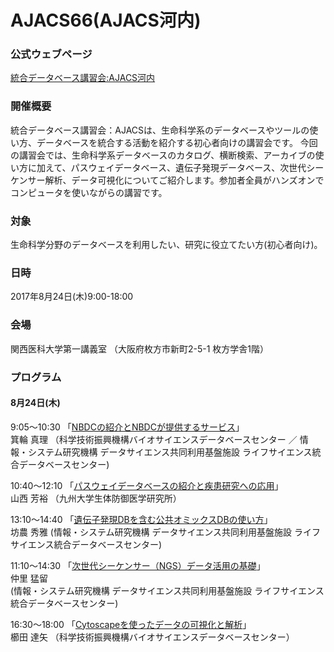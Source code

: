 # AJACS66(AJACS河内)

### 公式ウェブページ
[統合データベース講習会:AJACS河内](http://events.biosciencedbc.jp/training/ajacs66)  

### 開催概要
統合データベース講習会：AJACSは、生命科学系のデータベースやツールの使い方、データベースを統合する活動を紹介する初心者向けの講習会です。
今回の講習会では、生命科学系データベースのカタログ、横断検索、アーカイブの使い方に加えて、パスウェイデータベース、遺伝子発現データベース、次世代シーケンサー解析、データ可視化についてご紹介します。参加者全員がハンズオンでコンピュータを使いながらの講習です。

### 対象
生命科学分野のデータベースを利用したい、研究に役立てたい方(初心者向け)。  

### 日時
2017年8月24日(木)9:00-18:00   

### 会場
関西医科大学第一講義室
（大阪府枚方市新町2-5-1 枚方学舎1階）

### プログラム
#### 8月24日(木)
9:05～10:30 「[NBDCの紹介とNBDCが提供するサービス](https://github.com/AJACS-training/AJACS66/blob/master/01_minowa/)」  
箕輪 真理
（科学技術振興機構バイオサイエンスデータベースセンター ／ 情報・システム研究機構 データサイエンス共同利用基盤施設 ライフサイエンス統合データベースセンター)  


10:40～12:10 「[パスウェイデータベースの紹介と疾患研究への応用](https://github.com/AJACS-training/AJACS66/blob/master/02_yamanishi/)」  
 山西 芳裕
（九州大学生体防御医学研究所）

13:10～14:40 「[遺伝子発現DBを含む公共オミックスDBの使い方](https://github.com/AJACS-training/AJACS66/blob/master/03_bono/)」  
坊農 秀雅
(情報・システム研究機構 データサイエンス共同利用基盤施設 ライフサイエンス統合データベースセンター)  

11:10～14:30 「[次世代シーケンサー（NGS）データ活用の基礎](https://github.com/AJACS-training/AJACS66/blob/master/04_nakazato/)」  
仲里 猛留  
(情報・システム研究機構 データサイエンス共同利用基盤施設 ライフサイエンス統合データベースセンター)  

16:30～18:00 「[Cytoscapeを使ったデータの可視化と解析](https://github.com/AJACS-training/AJACS66/blob/master/05_kushida/)」  
櫛田 達矢
（科学技術振興機構バイオサイエンスデータベースセンター）
